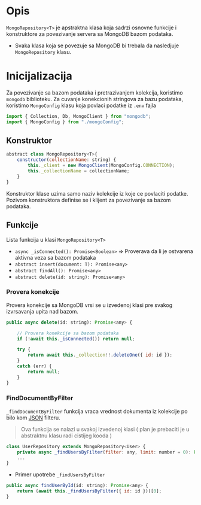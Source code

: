 # Opis

`MongoRepository<T>` je apstraktna klasa koja sadrzi osnovne funkcije i konstruktore za povezivanje servera sa MongoDB bazom podataka.

- Svaka klasa koja se povezuje sa MongoDB bi trebala da nasledjuje `MongoRepository` klasu.

# Inicijalizacija

Za povezivanje sa bazom podataka i pretrazivanjem kolekcija, koristimo `mongodb` biblioteku.
Za cuvanje konekcionih stringova za bazu podataka, koristimo `MongoConfig` klasu koja povlaci podatke iz `.env` fajla

```js
import { Collection, Db, MongoClient } from "mongodb";
import { MongoConfig } from "./mongoConfig";
```

## Konstruktor

```js
abstract class MongoRepository<T>{
	constructor(collectionName: string) {
		this._client = new MongoClient(MongoConfig.CONNECTION);
		this._collectionName = collectionName;
	}
}
```

Konstruktor klase uzima samo naziv kolekcije iz koje ce povlaciti podatke. Pozivom konstruktora definise se i klijent za povezivanje sa bazom podataka.

## Funkcije

Lista funkcija u klasi `MongoRepository<T>`
- `async _isConnected(): Promise<Boolean>` => Proverava da li je ostvarena aktivna veza sa bazom podataka
- `abstract insert(document: T): Promise<any>`
- `abstract findAll(): Promise<any>`
- `abstract delete(id: string): Promise<any>`

### Provera konekcije

Provera konekcije sa MongoDB vrsi se u izvedenoj klasi pre svakog izvrsavanja upita nad bazom.

```js
public async delete(id: string): Promise<any> {

	// Provera konekcije sa bazom podataka
	if (!await this._isConnected()) return null;

	try {
		return await this._collection!!.deleteOne({ id: id });
	}
	catch (err) {
		return null;
	}
}
```


### FindDocumentByFilter

`_findDocumentByFilter` funkcija vraca vrednost dokumenta iz kolekcije po bilo kom <u>JSON</u> filteru. 

> Ova funkcija se nalazi u svakoj izvedenoj klasi ( plan je prebaciti je u abstraktnu klasu radi cistijeg kooda )

```js
class UserRepository extends MongoRepository<User> {
	private async _findUsersByFilter(filter: any, limit: number = 0): Promise<Array<any>>
	...
}
```

- Primer upotrebe `_findUsersByFilter`

```js
public async findUserById(id: string): Promise<any> {
	return (await this._findUsersByFilter({ id: id }))[0];
}
```
